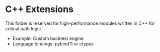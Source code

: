 # C++ Extensions
This folder is reserved for high-performance modules written in C++ for critical path logic.
- Example: Custom backtest engine
- Language bindings: pybind11 or ctypes
